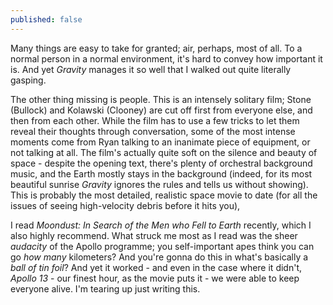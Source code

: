 ```yaml
---
published: false
---
```


Many things are easy to take for granted; air, perhaps, most of all. To a normal person in a normal environment, it's hard to convey how important it is. And yet *Gravity* manages it so well that I walked out quite literally gasping.

The other thing missing is people. This is an intensely solitary film; Stone (Bullock) and Kolawski (Clooney) are cut off first from everyone else, and then from each other. While the film has to use a few tricks to let them reveal their thoughts through conversation, some of the most intense moments come from Ryan talking to an inanimate piece of equipment, or not talking at all. The film's actually quite soft on the silence and beauty of space - despite the opening text, there's plenty of orchestral background music, and the Earth mostly stays in the background (indeed, for its most beautiful sunrise *Gravity* ignores the rules and tells us without showing). This is probably the most detailed, realistic space movie to date (for all the issues of seeing high-velocity debris before it hits you), 

I read *Moondust: In Search of the Men who Fell to Earth* recently, which I also highly recommend. What struck me most as I read was the sheer *audacity* of the Apollo programme; you self-important apes think you can go *how many* kilometers? And you're gonna do this in what's basically a *ball of tin foil*? And yet it worked - and even in the case where it didn't, *Apollo 13* - our finest hour, as the movie puts it - we were able to keep everyone alive. I'm tearing up just writing this.